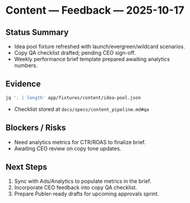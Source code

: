 # Content — Feedback — 2025-10-17

## Status Summary
- Idea pool fixture refreshed with launch/evergreen/wildcard scenarios.
- Copy QA checklist drafted; pending CEO sign-off.
- Weekly performance brief template prepared awaiting analytics numbers.

## Evidence
```bash
jq '. | length' app/fixtures/content/idea-pool.json
```
- Checklist stored at `docs/specs/content_pipeline.md#qa`

## Blockers / Risks
- Need analytics metrics for CTR/ROAS to finalize brief.
- Awaiting CEO review on copy tone updates.

## Next Steps
1. Sync with Ads/Analytics to populate metrics in the brief.
2. Incorporate CEO feedback into copy QA checklist.
3. Prepare Publer-ready drafts for upcoming approvals sprint.
